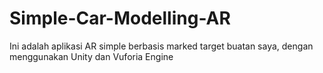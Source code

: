 # Simple-Car-Modelling-AR
Ini adalah aplikasi AR simple berbasis marked target buatan saya, dengan menggunakan Unity dan Vuforia Engine
